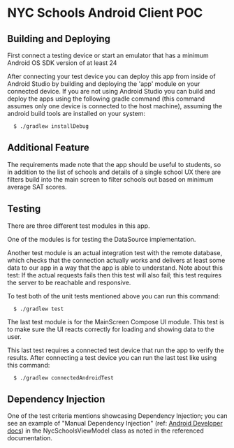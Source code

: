 # NYC Schools Android Client POC

## Building and Deploying
First connect a testing device or start an emulator that has a minimum Android OS SDK version of at
least 24

After connecting your test device you can deploy this app from inside of Android Studio by building
and deploying the 'app' module on your connected device. If you are not using Android Studio you
can build and deploy the apps using the following gradle command (this command assumes only
one device is connected to the host machine), assuming the android build tools are installed on 
your system:
```shell
  $ ./gradlew installDebug
```

## Additional Feature
The requirements made note that the app should be useful to students, so in addition to the list
of schools and details of a single school UX there are filters build into the main screen to filter
schools out based on minimum average SAT scores.

## Testing
There are three different test modules in this app.

One of the modules is for testing the DataSource
implementation. 

Another test module is an actual integration test with the remote database, which
checks that the connection actually works and delivers at least some data to our app in a way that
the app is able to understand. Note about this test: If the actual requests fails then this test
will also fail; this test requires the server to be reachable and responsive.

To test both of the unit tests mentioned above you can run this command:
```shell
  $ ./gradlew test
```

The last test module is for the MainScreen Compose UI module. This test is to make sure the UI
reacts correctly for loading and showing data to the user.

This last test requires a connected test device that run the app to verify the results. After
connecting a test device you can run the last test like using this command:
```shell
  $ ./gradlew connectedAndroidTest
```

## Dependency Injection
One of the test criteria mentions showcasing Dependency Injection; you can see an example of
"Manual Dependency Injection" (ref: 
[Android Developer docs](https://developer.android.com/training/dependency-injection/manual))
in the NycSchoolsViewModel class as noted in the referenced documentation.
